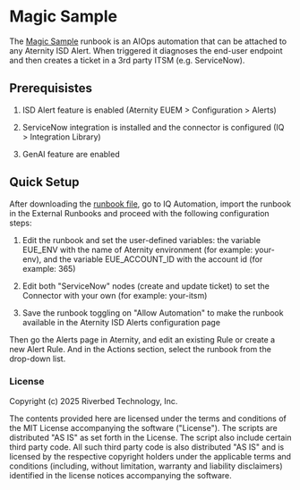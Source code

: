 # Magic Sample

The [Magic Sample](Magic%20Sample.json) runbook is an AIOps automation that can be attached to any Aternity ISD Alert.
When triggered it diagnoses the end-user endpoint and then creates a ticket in a 3rd party ITSM (e.g. ServiceNow). 

## Prerequisistes

1. ISD Alert feature is enabled (Aternity EUEM > Configuration > Alerts)

2. ServiceNow integration is installed and the connector is configured (IQ > Integration Library)

3. GenAI feature are enabled

## Quick Setup

After downloading the [runbook file](Magic%20Sample.json), go to IQ Automation, import the runbook in the External Runbooks and proceed with the following configuration steps:

1. Edit the runbook and set the user-defined variables: the variable EUE_ENV with the name of Aternity environment (for example: your-env), and the variable EUE_ACCOUNT_ID with the account id (for example: 365)

2. Edit both "ServiceNow" nodes (create and update ticket) to set the Connector with your own (for example: your-itsm)

3. Save the runbook toggling on "Allow Automation" to make the runbook available in the Aternity ISD Alerts configuration page

Then go the Alerts page in Aternity, and edit an existing Rule or create a new Alert Rule. And in the Actions section, select the runbook from the drop-down list.

### License

Copyright (c) 2025 Riverbed Technology, Inc.

The contents provided here are licensed under the terms and conditions of the MIT License accompanying the software ("License"). The scripts are distributed "AS IS" as set forth in the License. The script also include certain third party code. All such third party code is also distributed "AS IS" and is licensed by the respective copyright holders under the applicable terms and conditions (including, without limitation, warranty and liability disclaimers) identified in the license notices accompanying the software.